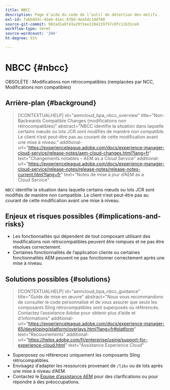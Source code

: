 ```yaml
---
title: NBCC
description: Page d’aide du code de l’outil de détection des motifs.
exl-id: fa6bdd3c-4deb-41ec-878d-4ea5dc1ddf60
source-git-commit: 982ad1a6f43a29f2ee2284219757c8fc11b31ce0
workflow-type: tm+mt
source-wordcount: '204'
ht-degree: 91%

---
```


# NBCC {#nbcc}

OBSOLÈTE : Modifications non rétrocompatibles (remplacées par NCC, Modifications non compatibles)

## Arrière-plan {#background}

>[!CONTEXTUALHELP]
>id="aemcloud_bpa_nbcc_overview"
>title="Non-Backwards Compatible Changes (modifications non rétrocompatibles)"
>abstract="NBCC identifie la situation dans laquelle certains nœuds ou lots JCR sont modifiés de manière non compatible. Le client n’est peut-être pas au courant de cette modification avant une mise à niveau."
>additional-url="https://experienceleague.adobe.com/docs/experience-manager-cloud-service/release-notes/aem-cloud-changes.html?lang=fr" text="Changements notables – AEM as a Cloud Service"
>additional-url="https://experienceleague.adobe.com/docs/experience-manager-cloud-service/release-notes/release-notes/release-notes-current.html?lang=fr" text="Notes de mise à jour d’AEM as a Cloud Service"

`NBCC` identifie la situation dans laquelle certains nœuds ou lots JCR sont modifiés de manière non compatible. Le client n’est peut-être pas au courant de cette modification avant une mise à niveau.

## Enjeux et risques possibles {#implications-and-risks}

* Les fonctionnalités qui dépendent de tout composant utilisant des modifications non rétrocompatibles peuvent être rompues et ne pas être résolues correctement.
* Certaines fonctionnalités de l’application cliente ou certaines fonctionnalités AEM peuvent ne pas fonctionner correctement après une mise à niveau.

## Solutions possibles {#solutions}

>[!CONTEXTUALHELP]
>id="aemcloud_bpa_nbcc_guidance"
>title="Guide de mise en œuvre"
>abstract="Nous vous recommandons de consulter le code personnalisé et de vous assurer que seuls les composants Sling rétrocompatibles sont superposés ou référencés. Contactez l’assistance Adobe pour obtenir plus d’aide et d’informations"
>additional-url="https://experienceleague.adobe.com/docs/experience-manager-65/developing/platform/overlays.html?lang=fr#platform" text="Recouvrements"
>additional-url="https://helpx.adobe.com/fr/enterprise/using/support-for-experience-cloud.html" text="Assistance Experience Cloud"

* Superposez ou référencez uniquement les composants Sling rétrocompatibles.
* Envisagez d’adapter les ressources provenant de `/libs` ou de lots après une mise à niveau d’AEM.
* Contactez le [Équipe d’assistance AEM](https://helpx.adobe.com/fr/enterprise/using/support-for-experience-cloud.html) pour des clarifications ou pour répondre à des préoccupations.
